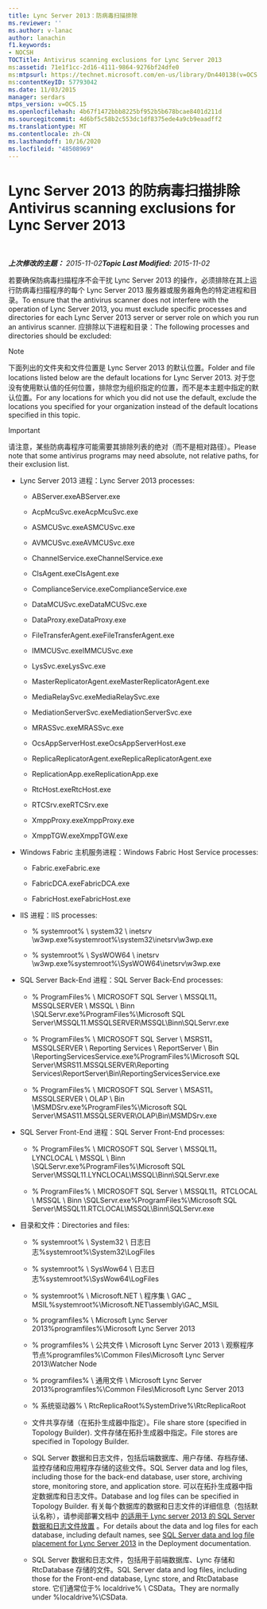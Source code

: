 ```yaml
---
title: Lync Server 2013：防病毒扫描排除
ms.reviewer: ''
ms.author: v-lanac
author: lanachin
f1.keywords:
- NOCSH
TOCTitle: Antivirus scanning exclusions for Lync Server 2013
ms:assetid: 71e1f1cc-2d16-4111-9864-9276bf24dfe0
ms:mtpsurl: https://technet.microsoft.com/en-us/library/Dn440138(v=OCS.15)
ms:contentKeyID: 57793042
ms.date: 11/03/2015
manager: serdars
mtps_version: v=OCS.15
ms.openlocfilehash: 4b67f1472bbb8225bf952b5b678bcae8401d211d
ms.sourcegitcommit: 4d6bf5c58b2c553dc1df8375ede4a9cb9eaadff2
ms.translationtype: MT
ms.contentlocale: zh-CN
ms.lasthandoff: 10/16/2020
ms.locfileid: "48508969"
---
```

# <a name="antivirus-scanning-exclusions-for-lync-server-2013"></a><span data-ttu-id="b1ac1-102">Lync Server 2013 的防病毒扫描排除</span><span class="sxs-lookup"><span data-stu-id="b1ac1-102">Antivirus scanning exclusions for Lync Server 2013</span></span>

<div data-xmlns="http://www.w3.org/1999/xhtml">

<div class="topic" data-xmlns="http://www.w3.org/1999/xhtml" data-msxsl="urn:schemas-microsoft-com:xslt" data-cs="https://msdn.microsoft.com/">

<div data-asp="https://msdn2.microsoft.com/asp">



</div>

<div id="mainSection">

<div id="mainBody">

<span> </span>

<span data-ttu-id="b1ac1-103">_**上次修改的主题：** 2015-11-02_</span><span class="sxs-lookup"><span data-stu-id="b1ac1-103">_**Topic Last Modified:** 2015-11-02_</span></span>

<span data-ttu-id="b1ac1-104">若要确保防病毒扫描程序不会干扰 Lync Server 2013 的操作，必须排除在其上运行防病毒扫描程序的每个 Lync Server 2013 服务器或服务器角色的特定进程和目录。</span><span class="sxs-lookup"><span data-stu-id="b1ac1-104">To ensure that the antivirus scanner does not interfere with the operation of Lync Server 2013, you must exclude specific processes and directories for each Lync Server 2013 server or server role on which you run an antivirus scanner.</span></span> <span data-ttu-id="b1ac1-105">应排除以下进程和目录：</span><span class="sxs-lookup"><span data-stu-id="b1ac1-105">The following processes and directories should be excluded:</span></span>

<div>


> [!NOTE]  
> <span data-ttu-id="b1ac1-106">下面列出的文件夹和文件位置是 Lync Server 2013 的默认位置。</span><span class="sxs-lookup"><span data-stu-id="b1ac1-106">Folder and file locations listed below are the default locations for Lync Server 2013.</span></span> <span data-ttu-id="b1ac1-107">对于您没有使用默认值的任何位置，排除您为组织指定的位置，而不是本主题中指定的默认位置。</span><span class="sxs-lookup"><span data-stu-id="b1ac1-107">For any locations for which you did not use the default, exclude the locations you specified for your organization instead of the default locations specified in this topic.</span></span>



</div>

<div>


> [!IMPORTANT]  
> <span data-ttu-id="b1ac1-108">请注意，某些防病毒程序可能需要其排除列表的绝对（而不是相对路径）。</span><span class="sxs-lookup"><span data-stu-id="b1ac1-108">Please note that some antivirus programs may need absolute, not relative paths, for their exclusion list.</span></span>



</div>

  - <span data-ttu-id="b1ac1-109">Lync Server 2013 进程：</span><span class="sxs-lookup"><span data-stu-id="b1ac1-109">Lync Server 2013 processes:</span></span>
    
      - <span data-ttu-id="b1ac1-110">ABServer.exe</span><span class="sxs-lookup"><span data-stu-id="b1ac1-110">ABServer.exe</span></span>
    
      - <span data-ttu-id="b1ac1-111">AcpMcuSvc.exe</span><span class="sxs-lookup"><span data-stu-id="b1ac1-111">AcpMcuSvc.exe</span></span>
    
      - <span data-ttu-id="b1ac1-112">ASMCUSvc.exe</span><span class="sxs-lookup"><span data-stu-id="b1ac1-112">ASMCUSvc.exe</span></span>
    
      - <span data-ttu-id="b1ac1-113">AVMCUSvc.exe</span><span class="sxs-lookup"><span data-stu-id="b1ac1-113">AVMCUSvc.exe</span></span>
    
      - <span data-ttu-id="b1ac1-114">ChannelService.exe</span><span class="sxs-lookup"><span data-stu-id="b1ac1-114">ChannelService.exe</span></span>
    
      - <span data-ttu-id="b1ac1-115">ClsAgent.exe</span><span class="sxs-lookup"><span data-stu-id="b1ac1-115">ClsAgent.exe</span></span>
    
      - <span data-ttu-id="b1ac1-116">ComplianceService.exe</span><span class="sxs-lookup"><span data-stu-id="b1ac1-116">ComplianceService.exe</span></span>
    
      - <span data-ttu-id="b1ac1-117">DataMCUSvc.exe</span><span class="sxs-lookup"><span data-stu-id="b1ac1-117">DataMCUSvc.exe</span></span>
    
      - <span data-ttu-id="b1ac1-118">DataProxy.exe</span><span class="sxs-lookup"><span data-stu-id="b1ac1-118">DataProxy.exe</span></span>
    
      - <span data-ttu-id="b1ac1-119">FileTransferAgent.exe</span><span class="sxs-lookup"><span data-stu-id="b1ac1-119">FileTransferAgent.exe</span></span>
    
      - <span data-ttu-id="b1ac1-120">IMMCUSvc.exe</span><span class="sxs-lookup"><span data-stu-id="b1ac1-120">IMMCUSvc.exe</span></span>
    
      - <span data-ttu-id="b1ac1-121">LysSvc.exe</span><span class="sxs-lookup"><span data-stu-id="b1ac1-121">LysSvc.exe</span></span>
    
      - <span data-ttu-id="b1ac1-122">MasterReplicatorAgent.exe</span><span class="sxs-lookup"><span data-stu-id="b1ac1-122">MasterReplicatorAgent.exe</span></span>
    
      - <span data-ttu-id="b1ac1-123">MediaRelaySvc.exe</span><span class="sxs-lookup"><span data-stu-id="b1ac1-123">MediaRelaySvc.exe</span></span>
    
      - <span data-ttu-id="b1ac1-124">MediationServerSvc.exe</span><span class="sxs-lookup"><span data-stu-id="b1ac1-124">MediationServerSvc.exe</span></span>
    
      - <span data-ttu-id="b1ac1-125">MRASSvc.exe</span><span class="sxs-lookup"><span data-stu-id="b1ac1-125">MRASSvc.exe</span></span>
    
      - <span data-ttu-id="b1ac1-126">OcsAppServerHost.exe</span><span class="sxs-lookup"><span data-stu-id="b1ac1-126">OcsAppServerHost.exe</span></span>
    
      - <span data-ttu-id="b1ac1-127">ReplicaReplicatorAgent.exe</span><span class="sxs-lookup"><span data-stu-id="b1ac1-127">ReplicaReplicatorAgent.exe</span></span>
    
      - <span data-ttu-id="b1ac1-128">ReplicationApp.exe</span><span class="sxs-lookup"><span data-stu-id="b1ac1-128">ReplicationApp.exe</span></span>
    
      - <span data-ttu-id="b1ac1-129">RtcHost.exe</span><span class="sxs-lookup"><span data-stu-id="b1ac1-129">RtcHost.exe</span></span>
    
      - <span data-ttu-id="b1ac1-130">RTCSrv.exe</span><span class="sxs-lookup"><span data-stu-id="b1ac1-130">RTCSrv.exe</span></span>
    
      - <span data-ttu-id="b1ac1-131">XmppProxy.exe</span><span class="sxs-lookup"><span data-stu-id="b1ac1-131">XmppProxy.exe</span></span>
    
      - <span data-ttu-id="b1ac1-132">XmppTGW.exe</span><span class="sxs-lookup"><span data-stu-id="b1ac1-132">XmppTGW.exe</span></span>

  - <span data-ttu-id="b1ac1-133">Windows Fabric 主机服务进程：</span><span class="sxs-lookup"><span data-stu-id="b1ac1-133">Windows Fabric Host Service processes:</span></span>
    
      - <span data-ttu-id="b1ac1-134">Fabric.exe</span><span class="sxs-lookup"><span data-stu-id="b1ac1-134">Fabric.exe</span></span>
    
      - <span data-ttu-id="b1ac1-135">FabricDCA.exe</span><span class="sxs-lookup"><span data-stu-id="b1ac1-135">FabricDCA.exe</span></span>
    
      - <span data-ttu-id="b1ac1-136">FabricHost.exe</span><span class="sxs-lookup"><span data-stu-id="b1ac1-136">FabricHost.exe</span></span>

  - <span data-ttu-id="b1ac1-137">IIS 进程：</span><span class="sxs-lookup"><span data-stu-id="b1ac1-137">IIS processes:</span></span>
    
      - <span data-ttu-id="b1ac1-138">% systemroot% \\ system32 \\ inetsrv \\w3wp.exe</span><span class="sxs-lookup"><span data-stu-id="b1ac1-138">%systemroot%\\system32\\inetsrv\\w3wp.exe</span></span>
    
      - <span data-ttu-id="b1ac1-139">% systemroot% \\ SysWOW64 \\ inetsrv \\w3wp.exe</span><span class="sxs-lookup"><span data-stu-id="b1ac1-139">%systemroot%\\SysWOW64\\inetsrv\\w3wp.exe</span></span>

  - <span data-ttu-id="b1ac1-140">SQL Server Back-End 进程：</span><span class="sxs-lookup"><span data-stu-id="b1ac1-140">SQL Server Back-End processes:</span></span>
    
      - <span data-ttu-id="b1ac1-141">% ProgramFiles% \\ MICROSOFT SQL Server \\ MSSQL11。MSSQLSERVER \\ MSSQL \\ Binn \\SQLServr.exe</span><span class="sxs-lookup"><span data-stu-id="b1ac1-141">%ProgramFiles%\\Microsoft SQL Server\\MSSQL11.MSSQLSERVER\\MSSQL\\Binn\\SQLServr.exe</span></span>
    
      - <span data-ttu-id="b1ac1-142">% ProgramFiles% \\ MICROSOFT SQL Server \\ MSRS11。MSSQLSERVER \\ Reporting Services \\ ReportServer \\ Bin \\ReportingServicesService.exe</span><span class="sxs-lookup"><span data-stu-id="b1ac1-142">%ProgramFiles%\\Microsoft SQL Server\\MSRS11.MSSQLSERVER\\Reporting Services\\ReportServer\\Bin\\ReportingServicesService.exe</span></span>
    
      - <span data-ttu-id="b1ac1-143">% ProgramFiles% \\ MICROSOFT SQL Server \\ MSAS11。MSSQLSERVER \\ OLAP \\ Bin \\MSMDSrv.exe</span><span class="sxs-lookup"><span data-stu-id="b1ac1-143">%ProgramFiles%\\Microsoft SQL Server\\MSAS11.MSSQLSERVER\\OLAP\\Bin\\MSMDSrv.exe</span></span>

  - <span data-ttu-id="b1ac1-144">SQL Server Front-End 进程：</span><span class="sxs-lookup"><span data-stu-id="b1ac1-144">SQL Server Front-End processes:</span></span>
    
      - <span data-ttu-id="b1ac1-145">% ProgramFiles% \\ MICROSOFT SQL Server \\ MSSQL11。LYNCLOCAL \\ MSSQL \\ Binn \\SQLServr.exe</span><span class="sxs-lookup"><span data-stu-id="b1ac1-145">%ProgramFiles%\\Microsoft SQL Server\\MSSQL11.LYNCLOCAL\\MSSQL\\Binn\\SQLServr.exe</span></span>
    
      - <span data-ttu-id="b1ac1-146">% ProgramFiles% \\ MICROSOFT SQL Server \\ MSSQL11。RTCLOCAL \\ MSSQL \\ Binn \\SQLServr.exe</span><span class="sxs-lookup"><span data-stu-id="b1ac1-146">%ProgramFiles%\\Microsoft SQL Server\\MSSQL11.RTCLOCAL\\MSSQL\\Binn\\SQLServr.exe</span></span>

  - <span data-ttu-id="b1ac1-147">目录和文件：</span><span class="sxs-lookup"><span data-stu-id="b1ac1-147">Directories and files:</span></span>
    
      - <span data-ttu-id="b1ac1-148">% systemroot% \\ System32 \\ 日志日志</span><span class="sxs-lookup"><span data-stu-id="b1ac1-148">%systemroot%\\System32\\LogFiles</span></span>
    
      - <span data-ttu-id="b1ac1-149">% systemroot% \\ SysWow64 \\ 日志日志</span><span class="sxs-lookup"><span data-stu-id="b1ac1-149">%systemroot%\\SysWow64\\LogFiles</span></span>
    
      - <span data-ttu-id="b1ac1-150">% systemroot% \\ Microsoft.NET \\ 程序集 \\ GAC \_ MSIL</span><span class="sxs-lookup"><span data-stu-id="b1ac1-150">%systemroot%\\Microsoft.NET\\assembly\\GAC\_MSIL</span></span>
    
      - <span data-ttu-id="b1ac1-151">% programfiles% \\ Microsoft Lync Server 2013</span><span class="sxs-lookup"><span data-stu-id="b1ac1-151">%programfiles%\\Microsoft Lync Server 2013</span></span>
    
      - <span data-ttu-id="b1ac1-152">% programfiles% \\ 公共文件 \\ Microsoft Lync Server 2013 \\ 观察程序节点</span><span class="sxs-lookup"><span data-stu-id="b1ac1-152">%programfiles%\\Common Files\\Microsoft Lync Server 2013\\Watcher Node</span></span>
    
      - <span data-ttu-id="b1ac1-153">% programfiles% \\ 通用文件 \\ Microsoft Lync Server 2013</span><span class="sxs-lookup"><span data-stu-id="b1ac1-153">%programfiles%\\Common Files\\Microsoft Lync Server 2013</span></span>
    
      - <span data-ttu-id="b1ac1-154">% 系统驱动器% \\ RtcReplicaRoot</span><span class="sxs-lookup"><span data-stu-id="b1ac1-154">%SystemDrive%\\RtcReplicaRoot</span></span>
    
      - <span data-ttu-id="b1ac1-155">文件共享存储（在拓扑生成器中指定）。</span><span class="sxs-lookup"><span data-stu-id="b1ac1-155">File share store (specified in Topology Builder).</span></span> <span data-ttu-id="b1ac1-156">文件存储在拓扑生成器中指定。</span><span class="sxs-lookup"><span data-stu-id="b1ac1-156">File stores are specified in Topology Builder.</span></span>
    
      - <span data-ttu-id="b1ac1-157">SQL Server 数据和日志文件，包括后端数据库、用户存储、存档存储、监控存储和应用程序存储的这些文件。</span><span class="sxs-lookup"><span data-stu-id="b1ac1-157">SQL Server data and log files, including those for the back-end database, user store, archiving store, monitoring store, and application store.</span></span> <span data-ttu-id="b1ac1-158">可以在拓扑生成器中指定数据库和日志文件。</span><span class="sxs-lookup"><span data-stu-id="b1ac1-158">Database and log files can be specified in Topology Builder.</span></span> <span data-ttu-id="b1ac1-159">有关每个数据库的数据和日志文件的详细信息（包括默认名称），请参阅部署文档中 [的适用于 Lync server 2013 的 SQL Server 数据和日志文件放置](lync-server-2013-sql-server-data-and-log-file-placement.md) 。</span><span class="sxs-lookup"><span data-stu-id="b1ac1-159">For details about the data and log files for each database, including default names, see [SQL Server data and log file placement for Lync Server 2013](lync-server-2013-sql-server-data-and-log-file-placement.md) in the Deployment documentation.</span></span>
    
      - <span data-ttu-id="b1ac1-160">SQL Server 数据和日志文件，包括用于前端数据库、Lync 存储和 RtcDatabase 存储的文件。</span><span class="sxs-lookup"><span data-stu-id="b1ac1-160">SQL Server data and log files, including those for the Front-end database, Lync store, and RtcDatabase store.</span></span> <span data-ttu-id="b1ac1-161">它们通常位于% localdrive% \\ CSData。</span><span class="sxs-lookup"><span data-stu-id="b1ac1-161">They are normally under %localdrive%\\CSData.</span></span>

</div>

<span> </span>

</div>

</div>

</div>

